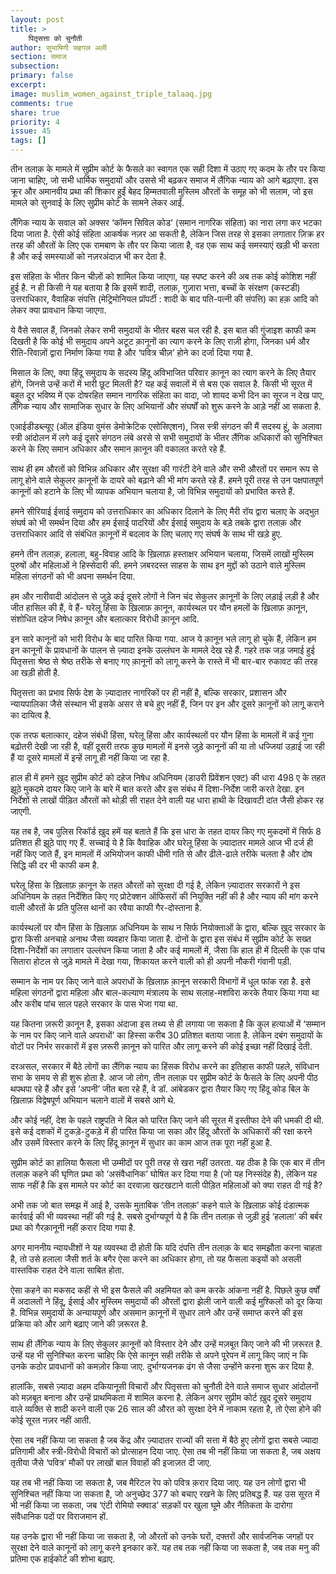 ```yaml
---
layout: post
title: >
    पितृसत्ता को चुनौती
author: सुभाषिणी सहगल अली
section: समाज
subsection:
primary: false
excerpt:
image: muslim_women_against_triple_talaaq.jpg
comments: true
share: true
priority: 4
issue: 45
tags: []
---
```


तीन तलाक़ के मामले में सुप्रीम कोर्ट के फैसले का स्वागत एक सही दिशा में उठाए गए कदम के तौर पर किया जाना चाहिए, जो सभी धार्मिक समुदायों और उससे भी बढ़कर समाज में लैंगिक न्याय को आगे बढ़ाएगा. इस क्रूर और अमानवीय प्रथा की शिकार हुईं बेहद हिम्मतवाली मुस्लिम औरतों के समूह को भी सलाम, जो इस मामले को सुनवाई के लिए सुप्रीम कोर्ट के सामने लेकर आईं.

लैंगिक न्याय के सवाल को अक्सर ‘कॉमन सिविल कोड’ (समान नागरिक संहिता) का नारा लगा कर भटका दिया जाता है. ऐसी कोई संहिता आकर्षक नज़र आ सकती है, लेकिन जिस तरह से इसका लगातार ज़िक्र हर तरह की औरतों के लिए एक रामबाण के तौर पर किया जाता है, वह एक साथ कई समस्याएं खड़ी भी करता है और कई समस्याओं को नज़रअंदाज़ भी कर देता है.

इस संहिता के भीतर किन चीज़ों को शामिल किया जाएगा, यह स्पष्ट करने की अब तक कोई कोशिश नहीं हुई है. न ही किसी ने यह बताया है कि इसमें शादी, तलाक़, गुज़ारा भत्ता, बच्चों के संरक्षण (कस्टडी) उत्तराधिकार, वैवाहिक संपत्ति (मेट्रिमोनियल प्रॉपर्टी : शादी के बाद पति-पत्नी की संपत्ति) का हक़ आदि को लेकर क्या प्रावधान किया जाएगा.

ये वैसे सवाल हैं, जिनको लेकर सभी समुदायों के भीतर बहस चल रही है. इस बात की गुंजाइश काफी कम दिखती है कि कोई भी समुदाय अपने अटूट क़ानूनों का त्याग करने के लिए राज़ी होगा, जिनका धर्म और रीति-रिवाज़ों द्वारा निर्माण किया गया है और ‘पवित्र चीज़’ होने का दर्जा दिया गया है.

मिसाल के लिए, क्या हिंदू समुदाय के सदस्य हिंदू अविभाजित परिवार क़ानून का त्याग करने के लिए तैयार होंगे, जिनसे उन्हें करों में भारी छूट मिलती है? यह कई सवालों में से बस एक सवाल है. किसी भी सूरत में बहुत दूर भविष्य में एक दोषरहित समान नागरिक संहिता का वादा, जो शायद कभी दिन का सूरज न देख पाए, लैंगिक न्याय और सामाजिक सुधार के लिए अभियानों और संघर्षों को शुरू करने के आड़े नहीं आ सकता है.

एआईडीडब्ल्यूए (ऑल इंडिया वुमंस डेमोक्रेटिक एसोसिएशन), जिस स्त्री संगठन की मैं सदस्य हूं, के अलावा स्त्री आंदोलन में लगे कई दूसरे संगठन लंबे अरसे से सभी समुदायों के भीतर लैंगिक अधिकारों को सुनिश्चित करने के लिए समान अधिकार और समान क़ानून की वकालत करते रहे हैं.

साथ ही हम औरतों को विभिन्न अधिकार और सुरक्षा की गारंटी देने वाले और सभी औरतों पर समान रूप से लागू होने वाले सेकुलर क़ानूनों के दायरे को बढ़ाने की भी मांग करते रहे हैं. हमने पूरी तरह से उन पक्षपातपूर्ण कानूनों को हटाने के लिए भी व्यापक अभियान चलाया है, जो विभिन्न समुदायों को प्रभावित करते हैं.

हमने सीरियाई ईसाई समुदाय को उत्तराधिकार का अधिकार दिलाने के लिए मैरी रॉय द्वारा चलाए के अद्भुत संघर्ष को भी समर्थन दिया और हम ईसाई पादरियों और ईसाई समुदाय के बड़े तबके द्वारा तलाक़ और उत्तराधिकार आदि से संबंधित क़ानूनों में बदलाव के लिए चलाए गए संघर्ष के साथ भी खड़े हुए.

हमने तीन तलाक़, हलाला, बहु-विवाह आदि के ख़िलाफ़ हस्ताक्षर अभियान चलाया, जिसमें लाखों मुस्लिम पुरुषों और महिलाओं ने हिस्सेदारी की. हमने ज़बरदस्त साहस के साथ इन मुद्दों को उठाने वाले मुस्लिम महिला संगठनों को भी अपना समर्थन दिया.

हम और नारीवादी आंदोलन से जुड़े कई दूसरे लोगों ने जिन चंद सेकुलर क़ानूनों के लिए लड़ाई लड़ी है और जीत हासिल की हैं, वे हैं- घरेलू हिंसा के ख़िलाफ़ क़ानून, कार्यस्थल पर यौन हमलों के ख़िलाफ़ क़ानून, संशोधित दहेज निषेध क़ानून और बलात्कार विरोधी क़ानून आदि.

इन सारे कानूनों को भारी विरोध के बाद पारित किया गया. आज ये क़ानून भले लागू हो चुके हैं, लेकिन हम इन कानूनों के प्रावधानों के पालन से ज़्यादा इनके उल्लंघन के मामले देख रहे हैं. गहरे तक जड़ जमाई हुई पितृसत्ता श्रेष्ठ से श्रेष्ठ तरीके से बनाए गए क़ानूनों को लागू करने के रास्ते में भी बार-बार रुकावट की तरह आ खड़ी होती है.

पितृसत्ता का प्रभाव सिर्फ देश के ज़्यादातर नागरिकों पर ही नहीं है, बल्कि सरकार, प्रशासन और न्यायपालिका जैसे संस्थान भी इसके असर से बचे हुए नहीं हैं, जिन पर इन और दूसरे क़ानूनों को लागू कराने का दायित्व है.

एक तरफ बलात्कार, दहेज संबंधी हिंसा, घरेलू हिंसा और कार्यस्थलों पर यौन हिंसा के मामलों में कई गुना बढ़ोतरी देखी जा रही है, वहीं दूसरी तरफ कुछ मामलों में इनसे जुड़े कानूनों की या तो धज्जियां उड़ाई जा रही हैं या दूसरे मामलों में इन्हें लागू ही नहीं किया जा रहा है.

हाल ही में हमने ख़ुद सुप्रीम कोर्ट को दहेज निषेध अधिनियम (डाउरी प्रिवेंशन एक्ट) की धारा 498 ए के तहत झूठे मुकदमे दायर किए जाने के बारे में बात करते और इस संबंध में दिशा-निर्देश जारी करते देखा. इन निर्देशों से लाखों पीड़ित औरतों को थोड़ी सी राहत देने वाली यह धारा हाथी के दिखावटी दांत जैसी होकर रह जाएगी.

यह तब है, जब पुलिस रिकॉर्ड ख़ुद हमें यह बताते हैं कि इस धारा के तहत दायर किए गए मुकदमों में सिर्फ 8 प्रतिशत ही झूठे पाए गए हैं. सच्चाई ये है कि वैवाहिक और घरेलू हिंसा के ज़्यादातर मामले आज भी दर्ज ही नहीं किए जाते हैं, इन मामलों में अभियोजन काफी धीमी गति से और ढीले-ढाले तरीके चलता है और दोष सिद्धि की दर भी काफी कम है.

घरेलू हिंसा के ख़िलाफ़ क़ानून के तहत औरतों को सुरक्षा दी गई है, लेकिन ज़्यादातर सरकारों ने इस अधिनियम के तहत निर्देशित किए गए प्रोटेक्शन ऑफिसरों की नियुक्ति नहीं की है और न्याय की मांग करने वाली औरतों के प्रति पुलिस थानों का रवैया काफी गैर-दोस्ताना है.

कार्यस्थलों पर यौन हिंसा के ख़िलाफ़ अधिनियम के साथ न सिर्फ नियोक्ताओं के द्वारा, बल्कि ख़ुद सरकार के द्वारा किसी अनचाहे अनाथ जैसा व्यवहार किया जाता है. दोनों के द्वारा इस संबंध में सुप्रीम कोर्ट के सख्त दिशा-निर्देशों का लगातार उल्लंघन किया जाता है और कई मामलों में, जैसा कि हाल ही में दिल्ली के एक पांच सितारा होटल से जुड़े मामले में देखा गया, शिकायत करने वाली को ही अपनी नौकरी गंवानी पड़ी.

सम्मान के नाम पर किए जाने वाले अपराधों के ख़िलाफ़ क़ानून सरकारी विभागों में धूल फांक रहा है. इसे महिला संगठनों द्वारा महिला और बाल-कल्याण मंत्रालय के साथ सलाह-मशविरा करके तैयार किया गया था और करीब पांच साल पहले सरकार के पास भेजा गया था.

यह कितना ज़रूरी क़ानून है, इसका अंदाजा इस तथ्य से ही लगाया जा सकता है कि कुल हत्याओं में ‘सम्मान के नाम पर किए जाने वाले अपराधों’ का हिस्सा करीब 30 प्रतिशत बताया जाता है. लेकिन दबंग समुदायों के वोटों पर निर्भर सरकारों में इस ज़रूरी क़ानून को पारित और लागू करने की कोई इच्छा नहीं दिखाई देती.

दरअसल, सरकार में बैठे लोगों का लैंगिक न्याय का हिंसक विरोध करने का इतिहास काफी पहले, संविधान सभा के समय से ही शुरू होता है. आज जो लोग, तीन तलाक़ पर सुप्रीम कोर्ट के फैसले के लिए अपनी पीठ थपथपा रहे हैं और इसे ‘अपनी’ जीत बता रहे हैं, वे डॉ. आंबेडकर द्वारा तैयार किए गए हिंदू कोड बिल के ख़िलाफ़ विद्वेषपूर्ण अभियान चलाने वालों में सबसे आगे थे.

और कोई नहीं, देश के पहले राष्ट्रपति ने बिल को पारित किए जाने की सूरत में इस्तीफा देने की धमकी दी थी. इसे कई दशकों में टुकड़े-टुकड़े में ही पारित किया जा सका और हिंदू औरतों के अधिकारों की रक्षा करने और उसमें विस्तार करने के लिए हिंदू क़ानून में सुधार का काम आज तक पूरा नहीं हुआ है.

सुप्रीम कोर्ट का हालिया फैसला भी उम्मीदों पर पूरी तरह से खरा नहीं उतरता. यह ठीक है कि एक बार में तीन तलाक़ कहने की घृणित प्रथा को ‘असंवैधानिक’ घोषित कर दिया गया है (जो यह निस्संदेह है), लेकिन यह साफ नहीं है कि इस मामले पर कोर्ट का दरवाज़ा खटखटाने वाली पीड़ित महिलाओं को क्या राहत दी गई है?

अभी तक जो बात समझ में आई है, उसके मुताबिक ‘तीन तलाक़’ कहने वाले के ख़िलाफ़ कोई दंडात्मक कार्रवाई की भी व्यवस्था नहीं की गई है. सबसे दुर्भाग्यपूर्ण ये है कि तीन तलाक़ से जुड़ी हुई ‘हलाला’ की बर्बर प्रथा को गैरक़ानूनी नहीं क़रार दिया गया है.

अगर माननीय न्यायधीशों ने यह व्यवस्था दी होती कि यदि दंपत्ति तीन तलाक़ के बाद समझौता करना चाहता है, तो उसे हलाला जैसी शर्त के बगैर ऐसा करने का अधिकार होगा, तो यह फैसला कइयों को असली वास्तविक राहत देने वाला साबित होता.

ऐसा कहने का मकसद कहीं से भी इस फैसले की अहमियत को कम करके आंकना नहीं है. पिछले कुछ वर्षों में अदालतों ने हिंदू, ईसाई और मुस्लिम समुदायों की औरतों द्वारा झेली जाने वाली कई मुश्किलों को दूर किया है. विभिन्न समुदायों के अन्यायपूर्ण और असमान क़ानूनों में सुधार लाने और उन्हें समाप्त करने की इस प्रक्रिया को और आगे बढ़ाए जाने की ज़रूरत है.

साथ ही लैंगिक न्याय के लिए सेकुलर क़ानूनों को विस्तार देने और उन्हें मज़बूत किए जाने की भी ज़रूरत है. उन्हें यह भी सुनिश्चित करना चाहिए कि ऐसे कानून सही तरीके से अपने पूरेपन में लागू किए जाएं न कि उनके कठोर प्रावधानों को कमज़ोर किया जाए. दुर्भाग्यजनक ढंग से जैसा उन्होंने करना शुरू कर दिया है.

हालांकि, सबसे ज़्यादा अहम दकियानूसी विचारों और पितृसत्ता को चुनौती देने वाले समाज सुधार आंदोलनों को मज़बूत बनाना और उन्हें प्राथमिकता में शामिल करना है. लेकिन अगर सुप्रीम कोर्ट ख़ुद दूसरे समुदाय वाले व्यक्ति से शादी करने वाली एक 26 साल की औरत को सुरक्षा देने में नाकाम रहता है, तो ऐसा होने की कोई सूरत नज़र नहीं आती.

ऐसा तब नहीं किया जा सकता है जब केंद्र और ज़्यादातर राज्यों की सत्ता में बैठे हुए लोगों द्वारा सबसे ज्यादा प्रतिगामी और स्त्री-विरोधी विचारों को प्रोत्साहन दिया जाए. ऐसा तब भी नहीं किया जा सकता है, जब अक्षय तृतीया जैसे ‘पवित्र’ मौकों पर लाखों बाल विवाहों की इजाज़त दी जाए.

यह तब भी नहीं किया जा सकता है, जब मैरिटल रेप को पवित्र क़रार दिया जाए. यह उन लोगों द्वारा भी सुनिश्चित नहीं किया जा सकता है, जो अनुच्छेद 377 को बचाए रखने के लिए प्रतिबद्ध हैं. यह उस सूरत में भी नहीं किया जा सकता, जब ‘एंटी रोमियो स्क्वाड’ सड़कों पर खुला घूमे और नैतिकता के दारोगा संवैधानिक पदों पर विराजमान हों.

यह उनके द्वारा भी नहीं किया जा सकता है, जो औरतों को उनके घरों, दफ्तरों और सार्वजनिक जगहों पर सुरक्षा देने वाले कानूनों को लागू करने इनकार करें. यह तब तक नहीं किया जा सकता है, जब तक मनु की प्रतिमा एक हाईकोर्ट की शोभा बढ़ाए.